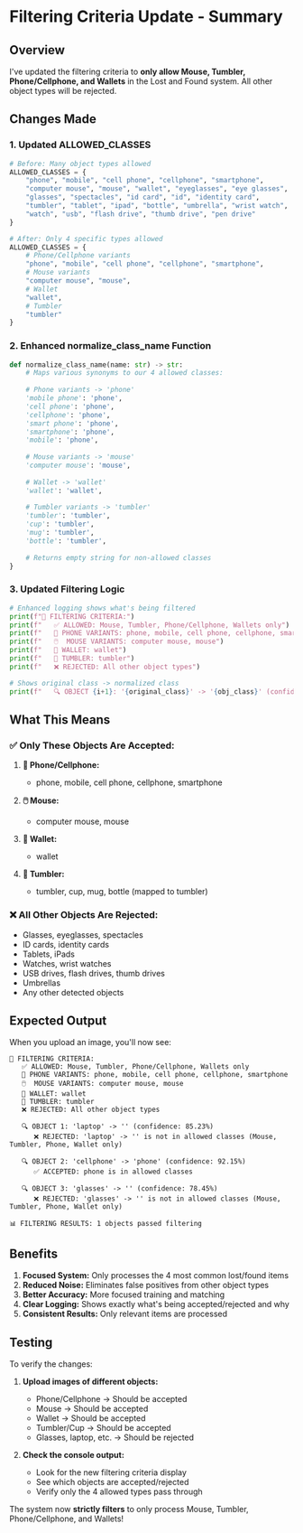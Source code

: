 # Filtering Criteria Update - Summary

## Overview
I've updated the filtering criteria to **only allow Mouse, Tumbler, Phone/Cellphone, and Wallets** in the Lost and Found system. All other object types will be rejected.

## Changes Made

### 1. **Updated ALLOWED_CLASSES**
```python
# Before: Many object types allowed
ALLOWED_CLASSES = {
    "phone", "mobile", "cell phone", "cellphone", "smartphone", 
    "computer mouse", "mouse", "wallet", "eyeglasses", "eye glasses", 
    "glasses", "spectacles", "id card", "id", "identity card", 
    "tumbler", "tablet", "ipad", "bottle", "umbrella", "wrist watch", 
    "watch", "usb", "flash drive", "thumb drive", "pen drive"
}

# After: Only 4 specific types allowed
ALLOWED_CLASSES = {
    # Phone/Cellphone variants
    "phone", "mobile", "cell phone", "cellphone", "smartphone",
    # Mouse variants
    "computer mouse", "mouse",
    # Wallet
    "wallet",
    # Tumbler
    "tumbler"
}
```

### 2. **Enhanced normalize_class_name Function**
```python
def normalize_class_name(name: str) -> str:
    # Maps various synonyms to our 4 allowed classes:
    
    # Phone variants -> 'phone'
    'mobile phone': 'phone',
    'cell phone': 'phone',
    'cellphone': 'phone',
    'smart phone': 'phone',
    'smartphone': 'phone',
    'mobile': 'phone',
    
    # Mouse variants -> 'mouse'
    'computer mouse': 'mouse',
    
    # Wallet -> 'wallet'
    'wallet': 'wallet',
    
    # Tumbler variants -> 'tumbler'
    'tumbler': 'tumbler',
    'cup': 'tumbler',
    'mug': 'tumbler',
    'bottle': 'tumbler',
    
    # Returns empty string for non-allowed classes
}
```

### 3. **Updated Filtering Logic**
```python
# Enhanced logging shows what's being filtered
print(f"🎯 FILTERING CRITERIA:")
print(f"   ✅ ALLOWED: Mouse, Tumbler, Phone/Cellphone, Wallets only")
print(f"   📱 PHONE VARIANTS: phone, mobile, cell phone, cellphone, smartphone")
print(f"   🖱️  MOUSE VARIANTS: computer mouse, mouse")
print(f"   👛 WALLET: wallet")
print(f"   🥤 TUMBLER: tumbler")
print(f"   ❌ REJECTED: All other object types")

# Shows original class -> normalized class
print(f"   🔍 OBJECT {i+1}: '{original_class}' -> '{obj_class}' (confidence: {confidence:.2%})")
```

## What This Means

### **✅ Only These Objects Are Accepted:**
1. **📱 Phone/Cellphone:**
   - phone, mobile, cell phone, cellphone, smartphone

2. **🖱️ Mouse:**
   - computer mouse, mouse

3. **👛 Wallet:**
   - wallet

4. **🥤 Tumbler:**
   - tumbler, cup, mug, bottle (mapped to tumbler)

### **❌ All Other Objects Are Rejected:**
- Glasses, eyeglasses, spectacles
- ID cards, identity cards
- Tablets, iPads
- Watches, wrist watches
- USB drives, flash drives, thumb drives
- Umbrellas
- Any other detected objects

## Expected Output

When you upload an image, you'll now see:

```
🎯 FILTERING CRITERIA:
   ✅ ALLOWED: Mouse, Tumbler, Phone/Cellphone, Wallets only
   📱 PHONE VARIANTS: phone, mobile, cell phone, cellphone, smartphone
   🖱️  MOUSE VARIANTS: computer mouse, mouse
   👛 WALLET: wallet
   🥤 TUMBLER: tumbler
   ❌ REJECTED: All other object types

   🔍 OBJECT 1: 'laptop' -> '' (confidence: 85.23%)
      ❌ REJECTED: 'laptop' -> '' is not in allowed classes (Mouse, Tumbler, Phone, Wallet only)

   🔍 OBJECT 2: 'cellphone' -> 'phone' (confidence: 92.15%)
      ✅ ACCEPTED: phone is in allowed classes

   🔍 OBJECT 3: 'glasses' -> '' (confidence: 78.45%)
      ❌ REJECTED: 'glasses' -> '' is not in allowed classes (Mouse, Tumbler, Phone, Wallet only)

📊 FILTERING RESULTS: 1 objects passed filtering
```

## Benefits

1. **Focused System:** Only processes the 4 most common lost/found items
2. **Reduced Noise:** Eliminates false positives from other object types
3. **Better Accuracy:** More focused training and matching
4. **Clear Logging:** Shows exactly what's being accepted/rejected and why
5. **Consistent Results:** Only relevant items are processed

## Testing

To verify the changes:

1. **Upload images of different objects:**
   - Phone/Cellphone → Should be accepted
   - Mouse → Should be accepted
   - Wallet → Should be accepted
   - Tumbler/Cup → Should be accepted
   - Glasses, laptop, etc. → Should be rejected

2. **Check the console output:**
   - Look for the new filtering criteria display
   - See which objects are accepted/rejected
   - Verify only the 4 allowed types pass through

The system now **strictly filters** to only process Mouse, Tumbler, Phone/Cellphone, and Wallets!
